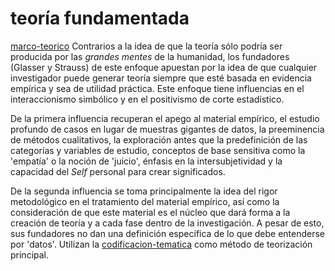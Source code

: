 # teoría fundamentada

[marco-teorico](marco-teorico.md)
Contrarios a la idea de que la teoría sólo podría ser producida por las *grandes mentes* de la humanidad, los fundadores (Glasser y Strauss) de este enfoque apuestan por la idea de que cualquier investigador puede generar teoría siempre que esté basada en evidencia empírica y sea de utilidad práctica. Este enfoque tiene influencias en el interaccionismo simbólico y en el positivismo de corte estadístico.

De la primera influencia recuperan el apego al material empírico, el estudio profundo de casos en lugar de muestras gigantes de datos, la preeminencia de métodos cualitativos, la exploración antes que la predefinición de las categorías y variables de estudio, conceptos de base sensitiva como la 'empatía' o la noción de 'juicio', énfasis en la intersubjetividad y la capacidad del *Self* personal para crear significados.

De la segunda influencia se toma principalmente la idea del rigor metodológico en el tratamiento del material empírico, así como la consideración de que este material es el núcleo que dará forma a la creación de teoría y a cada fase dentro de la investigación. A pesar de esto, sus fundadores no dan una definición específica de lo que debe entenderse por 'datos'. Utilizan la [codificacion-tematica](codificacion-tematica.md) como método de teorización principal.

